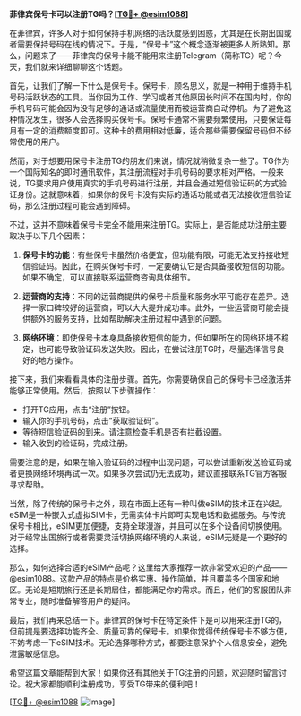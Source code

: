 **菲律宾保号卡可以注册TG吗？[[TG💪+ @esim1088](https://t.me/s/esim1088)]**

在菲律宾，许多人对于如何保持手机网络的活跃度感到困惑，尤其是在长期出国或者需要保持号码在线的情况下。于是，“保号卡”这个概念逐渐被更多人所熟知。那么，问题来了——菲律宾的保号卡能不能用来注册Telegram（简称TG）呢？今天，我们就来详细聊聊这个话题。

首先，让我们了解一下什么是保号卡。保号卡，顾名思义，就是一种用于维持手机号码活跃状态的工具。当你因为工作、学习或者其他原因长时间不在国内时，你的手机号码可能会因为没有足够的通话或流量使用而被运营商自动停机。为了避免这种情况发生，很多人会选择购买保号卡。保号卡通常不需要频繁使用，只要保证每月有一定的消费额度即可。这种卡的费用相对低廉，适合那些需要保留号码但不经常使用的用户。

然而，对于想要用保号卡注册TG的朋友们来说，情况就稍微复杂一些了。TG作为一个国际知名的即时通讯软件，其注册流程对手机号码的要求相对严格。一般来说，TG要求用户使用真实的手机号码进行注册，并且会通过短信验证码的方式验证身份。这就意味着，如果你的保号卡没有实际的通话功能或者无法接收短信验证码，那么注册过程可能会遇到障碍。

不过，这并不意味着保号卡完全不能用来注册TG。实际上，是否能成功注册主要取决于以下几个因素：

1. **保号卡的功能**：有些保号卡虽然价格便宜，但功能有限，可能无法支持接收短信验证码。因此，在购买保号卡时，一定要确认它是否具备接收短信的功能。如果不确定，可以直接联系运营商咨询具体细节。

2. **运营商的支持**：不同的运营商提供的保号卡质量和服务水平可能存在差异。选择一家口碑较好的运营商，可以大大提升成功率。此外，一些运营商可能会提供额外的服务支持，比如帮助解决注册过程中遇到的问题。

3. **网络环境**：即使保号卡本身具备接收短信的能力，但如果所在的网络环境不稳定，也可能导致验证码发送失败。因此，在尝试注册TG时，尽量选择信号良好的地方操作。

接下来，我们来看看具体的注册步骤。首先，你需要确保自己的保号卡已经激活并能够正常使用。然后，按照以下步骤操作：

- 打开TG应用，点击“注册”按钮。
- 输入你的手机号码，点击“获取验证码”。
- 等待短信验证码的到来。请注意检查手机是否有拦截设置。
- 输入收到的验证码，完成注册。

需要注意的是，如果在输入验证码的过程中出现问题，可以尝试重新发送验证码或者更换网络环境再试一次。如果多次尝试仍无法成功，建议直接联系TG官方客服寻求帮助。

当然，除了传统的保号卡之外，现在市面上还有一种叫做eSIM的技术正在兴起。eSIM是一种嵌入式虚拟SIM卡，无需实体卡片即可实现电话和数据服务。与传统保号卡相比，eSIM更加便捷，支持全球漫游，并且可以在多个设备间切换使用。对于经常出国旅行或者需要灵活切换网络环境的人来说，eSIM无疑是一个更好的选择。

那么，如何选择合适的eSIM产品呢？这里给大家推荐一款非常受欢迎的产品——@esim1088。这款产品的特点是价格实惠、操作简单，并且覆盖多个国家和地区。无论是短期旅行还是长期居住，都能满足你的需求。而且，他们的客服团队非常专业，随时准备解答用户的疑问。

最后，我们再来总结一下。菲律宾的保号卡在特定条件下是可以用来注册TG的，但前提是要选择功能齐全、质量可靠的保号卡。如果你觉得传统保号卡不够方便，不妨考虑一下eSIM技术。无论选择哪种方式，都要注意保护个人信息安全，避免泄露敏感信息。

希望这篇文章能帮到大家！如果你还有其他关于TG注册的问题，欢迎随时留言讨论。祝大家都能顺利注册成功，享受TG带来的便利吧！

[[TG💪+ @esim1088](https://t.me/s/esim1088) ![Image](https://i.postimg.cc/4NQfJmqS/Snipaste-2025-05-13-00-14-12.png)]